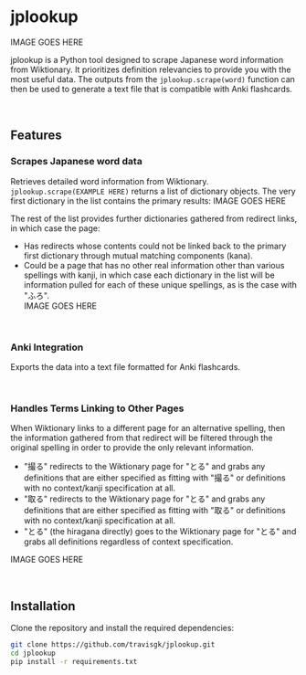 # jplookup

IMAGE GOES HERE

jplookup is a Python tool designed to scrape Japanese word information from Wiktionary. It prioritizes definition relevancies to provide you with the most useful data. The outputs from the `jplookup.scrape(word)` function can then be used to generate a text file that is compatible with Anki flashcards.

<br>

## Features

### Scrapes Japanese word data
Retrieves detailed word information from Wiktionary.
`jplookup.scrape(EXAMPLE HERE)` returns a list of dictionary objects.
The very first dictionary in the list contains the primary results:
IMAGE GOES HERE

The rest of the list provides further dictionaries gathered from redirect links, in which case the page:
- Has redirects whose contents could not be linked back to the primary first dictionary through mutual matching components (kana).
- Could be a page that has no other real information other than various spellings with kanji, in which case each dictionary in the list will be information pulled for each of these unique spellings, as is the case with "ふろ".<br>IMAGE GOES HERE

<br>

### Anki Integration 
Exports the data into a text file formatted for Anki flashcards.

<br>

### Handles Terms Linking to Other Pages
When Wiktionary links to a different page for an alternative spelling, then the information gathered from that redirect will be filtered through the original spelling in order to provide the only relevant information. 
- "撮る" redirects to the Wiktionary page for "とる" and grabs any definitions that are either specified as fitting with "撮る" or definitions with no context/kanji specification at all.
- "取る" redirects to the Wiktionary page for "とる" and grabs any definitions that are either specified as fitting with "取る" or definitions with no context/kanji specification at all.
- "とる" (the hiragana directly) goes to the Wiktionary page for "とる" and grabs all definitions regardless of context specification.

IMAGE GOES HERE

<br>

## Installation

Clone the repository and install the required dependencies:

```bash
git clone https://github.com/travisgk/jplookup.git
cd jplookup
pip install -r requirements.txt
```
